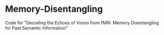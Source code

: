 # Memory-Disentangling
Code for "Decoding the Echoes of Vision from fMRI: Memory Disentangling for Past Semantic Information"
